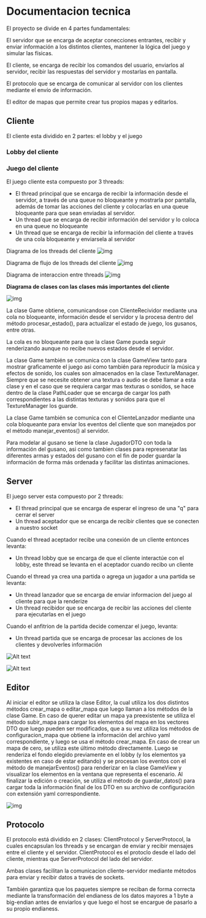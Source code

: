 # Documentacion tecnica

El proyecto se divide en 4 partes fundamentales:

El servidor que se encarga de aceptar conecciones entrantes, recibir y enviar información a los distintos clientes, mantener la lógica del juego y simular las físicas.

El cliente, se encarga de recibir los comandos del usuario, enviarlos al servidor, recibir las respuestas del servidor y mostarlas en pantalla.

El protocolo que se encarga de comunicar al servidor con los clientes mediante el envío de información.

El editor de mapas que permite crear tus propios mapas y editarlos.

## Cliente

El cliente esta dividido en 2 partes: el lobby y el juego

### Lobby del cliente

### Juego del cliente

El juego cliente esta compuesto por 3 threads:

- El thread principal que se encarga de recibir la información desde el servidor, a través de una queue no bloqueante y mostrarla por pantalla, además de tomar las acciones del cliente y colocarlas en una queue bloqueante para que sean enviadas al servidor.
- Un thread que se encarga de recibir información del servidor y lo coloca en una queue no bloqueante
- Un thread que se encarga de recibir la información del cliente a través de una cola bloqueante y enviarsela al servidor

Diagrama de los threads del cliente
![img](imagenes/Diagramas%20threads%20cliente(2).png)

Diagrama de flujo de los threads del cliente
![img](imagenes/diagrama_actividad_cliente.drawio.png)

Diagrama de interaccion entre threads
![img](imagenes/diagrama_interaccion_threads.drawio.png)

**Diagrama de clases con las clases más importantes del cliente**

![img](imagenes/Diagrama%20clases%20worms(2).png)

La clase Game obtiene, comunicandose con ClienteRecividor mediante una cola no bloqueante, información desde el servidor y la procesa dentro del método procesar_estado(), para actualizar el estado de juego, los gusanos, entre otras.

La cola es no bloqueante para que la clase Game pueda seguir renderizando aunque no recibe nuevos estados desde el servidor.

La clase Game también se comunica con la clase GameView tanto para mostrar graficamente el juego asi como también para reproducir la música y efectos de sonido, los cuales son almacenados en la clase TextureManager. Siempre que se necesite obtener una textura o audio se debe llamar a esta clase y en el caso que se requiera cargar mas texturas o sonidos, se hace dentro de la clase PathLoader que se encarga de cargar los path correspondientes a las distintas texturas y sonidos para que el TextureManager los guarde.

La clase Game también se comunica con el ClienteLanzador mediante una cola bloqueante para enviar los eventos del cliente que son manejados por el método manejar_eventos() al servidor.

Para modelar al gusano se tiene la clase JugadorDTO con toda la información del gusano, asi como tambien clases para represenatar las diferentes armas y estados del gusano con el fin de poder guardar la información de forma más ordenada y facilitar las distintas animaciones.

## Server

El juego server esta compuesto por 2 threads:

- El thread principal que se encarga de esperar el ingreso de una "q" para cerrar el server
- Un thread aceptador que se encarga de recibir clientes que se conecten a nuestro socket
  
Cuando el thread aceptador recibe una conexión de un cliente entonces levanta:

- Un thread lobby que se encarga de que el cliente interactúe con el lobby, este thread se levanta en el aceptador cuando recibo un cliente
  
Cuando el thread ya crea una partida o agrega un jugador a una partida se levanta:

- Un thread lanzador que se encarga de enviar informacion del juego al cliente para que la renderize
- Un thread recibidor que se encarga de recibir las acciones del cliente para ejecutarlas en el juego
  
Cuando el anfitrion de la partida decide comenzar el juego, levanta:

- Un thread partida que se encarga de procesar las acciones de los clientes y devolverles información

![Alt text](imagenes/diagrama_threads.png)

![Alt text](imagenes/diagrama_flujo.png)

## Editor

Al iniciar el editor se utiliza la clase Editor, la cual utiliza los dos distintos métodos crear_mapa o editar_mapa que luego llaman a los métodos de la clase Game. En caso de querer editar un mapa ya preexistente se utiliza el método subir_mapa para cargar los elementos del mapa en los vectores DTO que luego pueden ser modificados, que a su vez utiliza los métodos de configuracion_mapa que obtiene la información del archivo yaml correspondiente, y luego se usa el método crear_mapa. En caso de crear un mapa de cero, se utiliza este último método directamente.
Luego se renderiza el fondo elegido previamente en el lobby (y los elementos ya existentes en caso de estar editando) y se procesan los eventos con el método de manejarEventos() para renderizar en la clase GameView y visualizar los elementos en la ventana que representa el escenario. Al finalizar la edición o creación, se utiliza el método de guardar_datos() para cargar toda la información final de los DTO en su archivo de configuración con extensión yaml correspondiente.

![img](imagenes/diagrama_editor.jpg)

## Protocolo

El protocolo está dividido en 2 clases: ClientProtocol y ServerProtocol, la cuales encapsulan los threads y se encargan de enviar y recibir mensajes entre el cliente y el servidor. ClientProtocol es el protoclo desde el lado del cliente, mientras que ServerProtocol del lado del servidor.

Ambas clases facilitan la comunicacion cliente-servidor mediante métodos para enviar y recibir datos a través de sockets.

También garantiza que los paquetes siempre se reciban de forma correcta mediante la transformación del endianess de los datos mayores a 1 byte a big-endian antes de enviarlos y que luego el host se encargue de pasarlo a su propio endianess.

